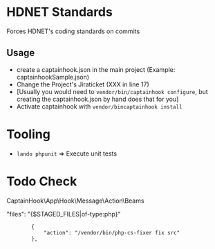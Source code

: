 # HDNET Standards

Forces HDNET's coding standards on commits

## Usage
- create a captainhook.json in the main project (Example: captainhookSample.json)
- Change the Project's Jiraticket (XXX in line 17)
- [Usually you would need to `vendor/bin/captainhook configure`, but creating the captainhook.json by hand does that for you]
- Activate captainhook with `vendor/bincaptainhook install`

# Tooling

* `lando phpunit` => Execute unit tests




# Todo Check

CaptainHook\App\Hook\Message\Action\Beams



"files": "{$STAGED_FILES|of-type:php}"


            {
                "action": "/vendor/bin/php-cs-fixer fix src"
            },
